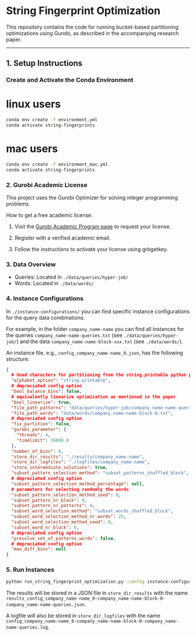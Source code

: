 # String Fingerprint Optimization

This repository contains the code for running bucket-based partitioning optimizations using Gurobi, as described in the accompanying research paper.

---

## 1. Setup Instructions

### Create and Activate the Conda Environment

# linux users
```bash
conda env create -f environment.yml
conda activate string-fingerprints
```
# mac users
```bash
conda env create -f environment_mac.yml
conda activate string-fingerprints
```

### 2. Gurobi Academic License

This project uses the Gurobi Optimizer for solving integer programming problems.

How to get a free academic license:

1. Visit the [Gurobi Academic Program page](https://www.gurobi.com/academia/academic-program-and-licenses) to request your license.

2. Register with a verified academic email.

3. Follow the instructions to activate your license using grbgetkey.

### 3. Data Overview

- Queries: Located in `./data/queries/hyper-job/`
- Words: Located in `./data/words/`

### 4. Instance Configurations

In `./instance-configurations/` you can find specific instance configurations for the query data combinations.

For example, in the folder `company_name-name` you can find all instances for the queries `company_name-name-queries.txt` (see `./data/queries/hyper-job/`) and the data `company_name-name-block-xxx.txt` (see `./data/words/`).

An instance file, e.g., `config_company_name-name_0.json`, has the following structure:

```json
{
  # Used characters for partitioning from the string.printable python package
  "alphabet_option": "string.printable",
  # depreciated config option
  "bool_balance_bins": false,
  # equivalently linearize optimization as mentioned in the paper
  "bool_linearize": true,
  "file_path_patterns": "data/queries/hyper-job/company_name-name-queries.txt",
  "file_path_words": "data/words/company_name-name-block-0.txt",
  # depreciated config option
  "fix_partition": false,
  "gurobi_parameter": {
    "threads": 4,
    "timelimit": 36000.0
  },
  "number_of_bins": 4,
  "store_dir_results": "./results/company_name-name",
  "store_dir_logfiles": "./logfiles/company_name-name",
  "store_intermediate_solutions": true,
  "subset_pattern_selection_method": "subset_patterns_shuffled_block",
  # depreciated config option
  "subset_pattern_selection_method_percentage": null,
  # parameters for selecting randomly the words
  "subset_pattern_selection_method_seed": 0,
  "subset_pattern_nr_block": 0,
  "subset_pattern_nr_patterns": 4,
  "subset_word_selection_method": "subset_words_shuffled_block",
  "subset_word_selection_method_nr_words": 25,
  "subset_word_selection_method_seed": 0,
  "subset_word_nr_block": 0,
  # depreciated config option
  "presolve_set_of_patterns_words": false,
  # depreciated config option
  "max_diff_bins": null
}
```

### 5. Run Instances

```bash
python run_string_fingerprint_optimization.py -config instance-configurations/name-name/config_name-name_0.json
```

The results will be stored in a JSON file in `store_dir_results` with the name `results_config_company_name-name_0-company_name-name-block-0-company_name-name-queries.json`.

A logfile will also be stored in `store_dir_logfiles` with the name `config_company_name-name_0-company_name-name-block-0-company_name-name-queries.log`.
